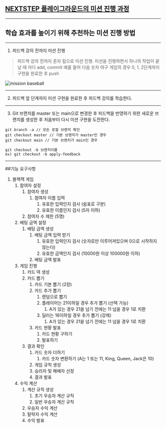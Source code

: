 ## [NEXTSTEP 플레이그라운드의 미션 진행 과정](https://github.com/next-step/nextstep-docs/blob/master/playground/README.md)

---
## 학습 효과를 높이기 위해 추천하는 미션 진행 방법

---
1. 피드백 강의 전까지 미션 진행 
> 피드백 강의 전까지 혼자 힘으로 미션 진행. 미션을 진행하면서 하나의 작업이 끝날 때 마다 add, commit
> 예를 들어 다음 숫자 야구 게임의 경우 0, 1, 2단계까지 구현을 완료한 후 push

![mission baseball](https://raw.githubusercontent.com/next-step/nextstep-docs/master/playground/images/mission_baseball.png)

---
2. 피드백 앞 단계까지 미션 구현을 완료한 후 피드백 강의를 학습한다.

---
3. Git 브랜치를 master 또는 main으로 변경한 후 피드백을 반영하기 위한 새로운 브랜치를 생성한 후 처음부터 다시 미션 구현을 도전한다.

```
git branch -a // 모든 로컬 브랜치 확인
git checkout master // 기본 브랜치가 master인 경우
git checkout main // 기본 브랜치가 main인 경우

git checkout -b 브랜치이름
ex) git checkout -b apply-feedback
```
---

##기능 요구사항


1. 블랙잭 게임
   1. 참여자 설정
      1. 참여자 생성
         1. 참여자 이름 입력
            1. 유효한 입력인지 검사 (쉼표로 구분)
            2. 유효한 이름인지 검사 (5자 이하)
      2. 참여자 수 제한 (5명)
   2. 배팅 금액 설정
      1. 배팅 금액 생성
         1. 배팅 금액 입력 받기
            1. 유효한 입력인지 검사 (숫자로만 이루어져있으며 0으로 시작하지 않는다)
            2. 유효한 금액인지 검사 (10000원 이상 100000원 이하)
         2. 배팅 금액 발표
   3. 게임 진행
      1. 카드 덱 생성
      2. 카드 뽑기
         1. 카드 기본 뽑기 (2장)
         2. 카드 추가 뽑기
            1. 랜덤으로 뽑기
            2. 플레이어는 21이하일 경우 추가 뽑기 (선택 가능) 
               1. A가 있는 경우 21을 넘기 전에는 11 넘을 경우 1로 치환
            3. 딜러는 16이하일 경우 추가 뽑기 (강제)
               1. A가 있는 경우 21을 넘기 전에는 11 넘을 경우 1로 치환
         3. 카드 현황 발표
            1. 카드 현황 구하기
            2. 발표하기
      3. 결과 확인
         1. 카드 숫자 더하기
            1. 카드 숫자 변환하기 (A는 1 또는 11, King, Queen, Jack은 10)
         2. 게임 규칙 생성
         3. 승리자 및 패배자 선정
         4. 결과 발표
   4. 수익 계산
      1. 계산 규칙 생성
         1. 초기 우승자 계산 규칙
         2. 일반 우승자 계산 규칙
      2. 우승자 수익 계산
      3. 탈락자 수익 계산
      4. 수익 발표
